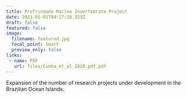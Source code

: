 ```yaml
---
title: ProTrindade Marine Invertebrate Project
date: 2021-01-01T04:17:18.323Z
draft: false
featured: false
image:
  filename: featured.jpg
  focal_point: Smart
  preview_only: false
links:
 - name: PDF
   url: files/Cunha_et_al_2020.pdf.pdf
---
```

Expansion of the number of research projects under development in the Brazilian Ocean Islands.
